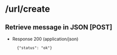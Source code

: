
# /url/create

## Retrieve message in JSON [POST]
+ Response 200 (application/json)

        {"status": "ok"}